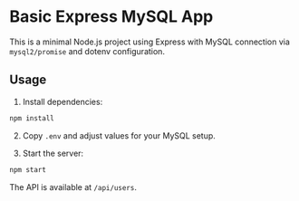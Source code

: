 # Basic Express MySQL App

This is a minimal Node.js project using Express with MySQL connection via `mysql2/promise` and dotenv configuration.

## Usage

1. Install dependencies:

```bash
npm install
```

2. Copy `.env` and adjust values for your MySQL setup.

3. Start the server:

```bash
npm start
```

The API is available at `/api/users`.

